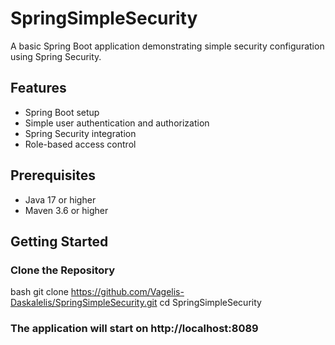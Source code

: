 # SpringSimpleSecurity

A basic Spring Boot application demonstrating simple security configuration using Spring Security.

## Features

- Spring Boot setup
- Simple user authentication and authorization
- Spring Security integration
- Role-based access control

## Prerequisites

- Java 17 or higher
- Maven 3.6 or higher

## Getting Started

### Clone the Repository

bash
git clone https://github.com/Vagelis-Daskalelis/SpringSimpleSecurity.git
cd SpringSimpleSecurity

### The application will start on http://localhost:8089
